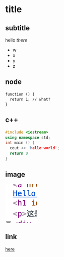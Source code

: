 # title

## subtitle

hello *there*
  * w
  * x
  * y
  * z

## node
```node
function () {
  return 1; // what?
}
```

## c++
```c++
#include <iostream>
using namespace std;
int main () {
  cout << 'hello world';
  return 0
}
```

## image
![here](scr.png)

## link
[here](scr.png)
